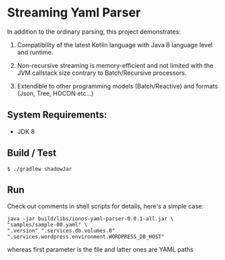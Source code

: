 # Streaming Yaml Parser

In addition to the ordinary parsing, this project demonstrates:

1. Compatibility of the latest Kotlin language with Java 8 language level and runtime.

2. Non-recursive streaming is memory-efficient and not limited with the JVM callstack size 
contrary to Batch/Recursive processors.

3. Extendible to other programming models (Batch/Reactive) and formats (Json, Tree, HOCON etc...)

## System Requirements:

* JDK 8

## Build / Test

`$ ./gradlew shadowJar`

## Run

Check out comments in shell scripts for details, here's a simple case:

```$bash
java -jar build/libs/ionos-yaml-parser-0.0.1-all.jar \
"samples/sample-00.yaml" \
".version" ".services.db.volumes.0" ".services.wordpress.environment.WORDPRESS_DB_HOST"
```

whereas first parameter is the file and latter ones are YAML paths
